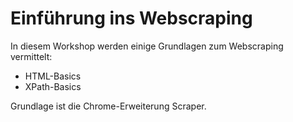 # Einführung ins Webscraping
In diesem Workshop werden einige Grundlagen zum Webscraping vermittelt:

- HTML-Basics
- XPath-Basics

Grundlage ist die Chrome-Erweiterung Scraper.

